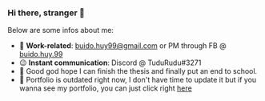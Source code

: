 ### Hi there, stranger 👋

Below are some infos about me:

- 📝 **Work-related**: buido.huy99@gmail.com or PM through FB @ [buido.huy.99](https://www.facebook.com/buido.huy.99/)
- 😉 **Instant communication**: Discord @ TuduRudu#3271
- 🌱 Good god hope I can finish the thesis and finally put an end to school.
- 🤔 Portfolio is outdated right now, I don't have time to update it but if you wanna see my portfolio, you can just click right [here](https://buidohuy99.github.io/)
